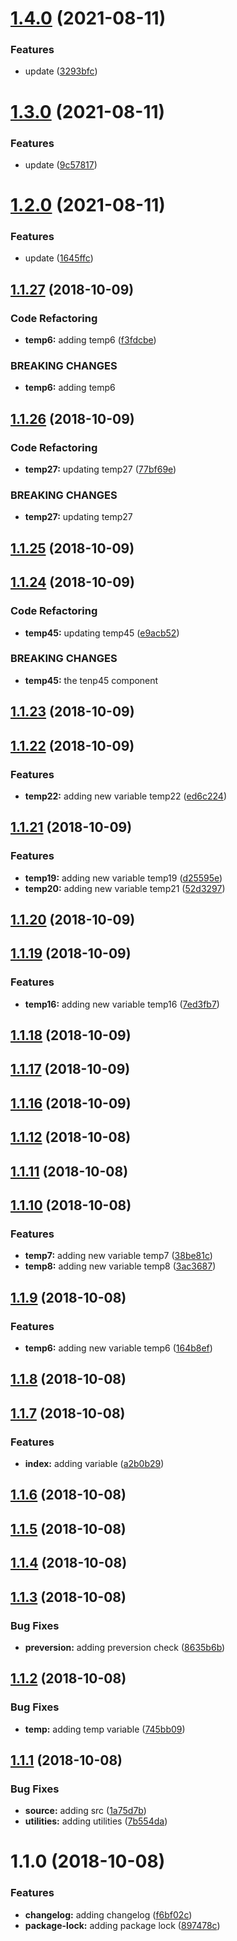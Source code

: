 <a name="1.4.0"></a>
# [1.4.0](https://github.com/MansoorBashaBellary/mansoor-change-test/compare/v1.3.0...v1.4.0) (2021-08-11)


### Features

* update ([3293bfc](https://github.com/MansoorBashaBellary/mansoor-change-test/commit/3293bfc))



<a name="1.3.0"></a>
# [1.3.0](https://github.com/MansoorBashaBellary/mansoor-change-test/compare/v1.2.0...v1.3.0) (2021-08-11)


### Features

* update ([9c57817](https://github.com/MansoorBashaBellary/mansoor-change-test/commit/9c57817))



<a name="1.2.0"></a>
# [1.2.0](https://github.com/MansoorBashaBellary/mansoor-change-test/compare/v1.1.27...v1.2.0) (2021-08-11)


### Features

* update ([1645ffc](https://github.com/MansoorBashaBellary/mansoor-change-test/commit/1645ffc))



<a name="1.1.27"></a>
## [1.1.27](https://github.com/MansoorBashaBellary/mansoor-change-test/compare/v1.1.26...v1.1.27) (2018-10-09)


### Code Refactoring

* **temp6:** adding temp6 ([f3fdcbe](https://github.com/MansoorBashaBellary/mansoor-change-test/commit/f3fdcbe))


### BREAKING CHANGES

* **temp6:** adding temp6



<a name="1.1.26"></a>
## [1.1.26](https://github.com/MansoorBashaBellary/mansoor-change-test/compare/v1.1.25...v1.1.26) (2018-10-09)


### Code Refactoring

* **temp27:** updating temp27 ([77bf69e](https://github.com/MansoorBashaBellary/mansoor-change-test/commit/77bf69e))


### BREAKING CHANGES

* **temp27:** updating temp27



<a name="1.1.25"></a>
## [1.1.25](https://github.com/MansoorBashaBellary/mansoor-change-test/compare/v1.1.24...v1.1.25) (2018-10-09)



<a name="1.1.24"></a>
## [1.1.24](https://github.com/MansoorBashaBellary/mansoor-change-test/compare/v1.1.23...v1.1.24) (2018-10-09)


### Code Refactoring

* **temp45:** updating temp45 ([e9acb52](https://github.com/MansoorBashaBellary/mansoor-change-test/commit/e9acb52))


### BREAKING CHANGES

* **temp45:** the tenp45 component



<a name="1.1.23"></a>
## [1.1.23](https://github.com/MansoorBashaBellary/mansoor-change-test/compare/v1.1.22...v1.1.23) (2018-10-09)



<a name="1.1.22"></a>
## [1.1.22](https://github.com/MansoorBashaBellary/mansoor-change-test/compare/v1.1.21...v1.1.22) (2018-10-09)


### Features

* **temp22:** adding new variable temp22 ([ed6c224](https://github.com/MansoorBashaBellary/mansoor-change-test/commit/ed6c224))



<a name="1.1.21"></a>
## [1.1.21](https://github.com/MansoorBashaBellary/mansoor-change-test/compare/v1.1.20...v1.1.21) (2018-10-09)


### Features

* **temp19:** adding new variable temp19 ([d25595e](https://github.com/MansoorBashaBellary/mansoor-change-test/commit/d25595e))
* **temp20:** adding new variable temp21 ([52d3297](https://github.com/MansoorBashaBellary/mansoor-change-test/commit/52d3297))



<a name="1.1.20"></a>
## [1.1.20](https://github.com/MansoorBashaBellary/mansoor-change-test/compare/v1.1.19...v1.1.20) (2018-10-09)



<a name="1.1.19"></a>
## [1.1.19](https://github.com/MansoorBashaBellary/mansoor-change-test/compare/v1.1.18...v1.1.19) (2018-10-09)


### Features

* **temp16:** adding new variable temp16 ([7ed3fb7](https://github.com/MansoorBashaBellary/mansoor-change-test/commit/7ed3fb7))



<a name="1.1.18"></a>
## [1.1.18](https://github.com/MansoorBashaBellary/mansoor-change-test/compare/v1.1.17...v1.1.18) (2018-10-09)



<a name="1.1.17"></a>
## [1.1.17](https://github.com/MansoorBashaBellary/mansoor-change-test/compare/v1.1.16...v1.1.17) (2018-10-09)



<a name="1.1.16"></a>
## [1.1.16](https://github.com/MansoorBashaBellary/mansoor-change-test/compare/v1.1.15...v1.1.16) (2018-10-09)



<a name="1.1.12"></a>
## [1.1.12](https://github.com/MansoorBashaBellary/mansoor-change-test/compare/v1.1.11...v1.1.12) (2018-10-08)



<a name="1.1.11"></a>
## [1.1.11](https://github.com/MansoorBashaBellary/mansoor-change-test/compare/v1.1.10...v1.1.11) (2018-10-08)



<a name="1.1.10"></a>
## [1.1.10](https://github.com/MansoorBashaBellary/mansoor-change-test/compare/v1.1.9...v1.1.10) (2018-10-08)


### Features

* **temp7:** adding new variable temp7 ([38be81c](https://github.com/MansoorBashaBellary/mansoor-change-test/commit/38be81c))
* **temp8:** adding new variable temp8 ([3ac3687](https://github.com/MansoorBashaBellary/mansoor-change-test/commit/3ac3687))



<a name="1.1.9"></a>
## [1.1.9](https://github.com/MansoorBashaBellary/mansoor-change-test/compare/v1.1.8...v1.1.9) (2018-10-08)


### Features

* **temp6:** adding new variable temp6 ([164b8ef](https://github.com/MansoorBashaBellary/mansoor-change-test/commit/164b8ef))



<a name="1.1.8"></a>
## [1.1.8](https://github.com/MansoorBashaBellary/mansoor-change-test/compare/v1.1.7...v1.1.8) (2018-10-08)



<a name="1.1.7"></a>
## [1.1.7](https://github.com/MansoorBashaBellary/mansoor-change-test/compare/v1.1.6...v1.1.7) (2018-10-08)


### Features

* **index:** adding variable ([a2b0b29](https://github.com/MansoorBashaBellary/mansoor-change-test/commit/a2b0b29))



<a name="1.1.6"></a>
## [1.1.6](https://github.com/MansoorBashaBellary/mansoor-change-test/compare/v1.1.5...v1.1.6) (2018-10-08)



<a name="1.1.5"></a>
## [1.1.5](https://github.com/MansoorBashaBellary/mansoor-change-test/compare/v1.1.4...v1.1.5) (2018-10-08)



<a name="1.1.4"></a>
## [1.1.4](https://github.com/MansoorBashaBellary/mansoor-change-test/compare/v1.1.3...v1.1.4) (2018-10-08)



<a name="1.1.3"></a>
## [1.1.3](https://github.com/MansoorBashaBellary/mansoor-change-test/compare/v1.1.2...v1.1.3) (2018-10-08)


### Bug Fixes

* **preversion:** adding preversion check ([8635b6b](https://github.com/MansoorBashaBellary/mansoor-change-test/commit/8635b6b))



<a name="1.1.2"></a>
## [1.1.2](https://github.com/MansoorBashaBellary/mansoor-change-test/compare/v1.1.1...v1.1.2) (2018-10-08)


### Bug Fixes

* **temp:** adding temp variable ([745bb09](https://github.com/MansoorBashaBellary/mansoor-change-test/commit/745bb09))



<a name="1.1.1"></a>
## [1.1.1](https://github.com/MansoorBashaBellary/mansoor-change-test/compare/v1.1.0...v1.1.1) (2018-10-08)


### Bug Fixes

* **source:** adding src ([1a75d7b](https://github.com/MansoorBashaBellary/mansoor-change-test/commit/1a75d7b))
* **utilities:** adding utilities ([7b554da](https://github.com/MansoorBashaBellary/mansoor-change-test/commit/7b554da))



<a name="1.1.0"></a>
# 1.1.0 (2018-10-08)


### Features

* **changelog:** adding changelog ([f6bf02c](https://github.com/MansoorBashaBellary/mansoor-change-test/commit/f6bf02c))
* **package-lock:** adding package lock ([897478c](https://github.com/MansoorBashaBellary/mansoor-change-test/commit/897478c))



